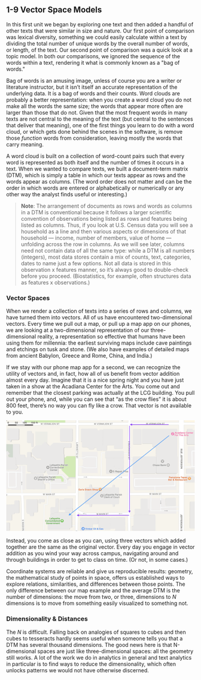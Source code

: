 ## 1-9 Vector Space Models

In this first unit we began by exploring one text and then added a handful of other texts that were similar in size and nature. Our first point of comparison was lexical diversity, something we could easily calculate within a text by dividing the total number of unique words by the overall number of words, or length, of the text. Our second point of comparison was a quick look at a topic model. In both our comparisons, we ignored the sequence of the words within a text, rendering it what is commonly known as a "bag of words."

Bag of words is an amusing image, unless of course you are a writer or literature instructor, but it isn’t itself an accurate representation of the underlying data. It is a bag of words and their counts. Word clouds are probably a better representation: when you create a word cloud you do not make all the words the same size; the words that appear more often are larger than those that do not. Given that the most frequent words in many texts are not central to the meaning of the text (but central to the sentences that deliver that meaning), one of the first things you learn to do with a word cloud, or which gets done behind the scenes in the software, is remove those *function* words from consideration, leaving mostly the words that carry meaning.

A word cloud is built on a collection of word-count pairs such that every word is represented as both itself and the number of times it occurs in a text. When we wanted to compare texts, we built a document-term matrix (DTM), which is simply a table in which our texts appear as rows and the words appear as columns. (The word order does not matter and can be the order in which words are entered or alphabetically or numerically or any other way the analyst finds useful or interesting.)

> **Note**: The arrangement of documents as rows and words as columns in a DTM is conventional because it follows a larger scientific convention of observations being listed as rows and features being listed as columns. Thus, if you look at U.S. Census data you will see a household as a line and then various aspects or dimensions of that household — income, number of members, value of home — unfolding across the row in columns. As we will see later, columns need not contain data of all the same type: while a DTM is all numbers (integers), most data stores contain a mix of counts, text, categories, dates to name just a few options. Not all data is stored in this observation x features manner, so it’s always good to double-check before you proceed. (Biostatistics, for example, often structures data as features x observations.)

### Vector Spaces

When we render a collection of texts into a series of rows and columns, we have turned them into vectors. All of us have encountered two-dimensional vectors. Every time we pull out a map, or pull up a map app on our phones, we are looking at a two-dimensional representation of our three-dimensional reality, a representation so effective that humans have been using them for millennia: the earliest surviving maps include cave paintings and etchings on tusk and stone. (We also have examples of detailed maps from ancient Babylon, Greece and Rome, China, and India.)

If we stay with our phone map app for a second, we can recognize the utility of vectors and, in fact, how all of us benefit from vector addition almost every day. Imagine that it is a nice spring night and you have just taken in a show at the Acadiana Center for the Arts. You come out and remember that the closest parking was actually at the LCG building. You pull out your phone, and, while you can see that “as the crow flies” it is about 800 feet, there’s no way you can fly like a crow. That vector is not available to you.

![Map of Vectors](../assets/1-9-map.png)

Instead, you come as close as you can, using three vectors which added together are the same as the original vector. Every day you engage in vector addition as you wind your way across campus, navigating around and through buildings in order to get to class on time. (Or not, in some cases.)

Coordinate systems are reliable and give us reproducible results: geometry, the mathematical study of points in space, offers us established ways to explore relations, similarities, and differences between those points. The only difference between our map example and the average DTM is the number of dimensions: the move from two, or three, dimensions to *N* dimensions is to move from something easily visualized to something not. 

### Dimensionality & Distances

The *N* is difficult. Falling back on analogies of squares to cubes and then cubes to tesseracts hardly seems useful when someone tells you that a DTM has several thousand dimensions. The good news here is that N-dimensional spaces are just like three-dimensional spaces: all the geometry still works. A lot of the work we do in analytics in general and text analytics in particular is to find ways to reduce the dimensionality, which often unlocks patterns we would not have otherwise discerned.

